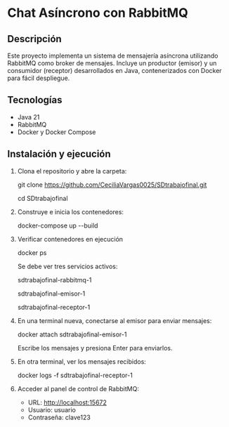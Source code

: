 # Chat Asíncrono con RabbitMQ 

##  Descripción
Este proyecto implementa un sistema de mensajería asíncrona utilizando RabbitMQ como broker de mensajes. Incluye un productor (emisor) y un consumidor (receptor) desarrollados en Java, contenerizados con Docker para fácil despliegue.

## Tecnologías
- Java 21
- RabbitMQ
- Docker y Docker Compose

## Instalación y ejecución

1. Clona el repositorio y abre la carpeta:
   
   git clone https://github.com/CeciliaVargas0025/SDtrabajofinal.git

   cd SDtrabajofinal
   

2. Construye e inicia los contenedores:
   
   docker-compose up --build

   
3. Verificar contenedores en ejecución

     docker ps

     Se debe ver tres servicios activos:

     sdtrabajofinal-rabbitmq-1

     sdtrabajofinal-emisor-1

     sdtrabajofinal-receptor-1

4. En una terminal nueva, conectarse al emisor para enviar mensajes:

   docker attach sdtrabajofinal-emisor-1

   Escribe los mensajes y presiona Enter para enviarlos.
   

4. En otra terminal, ver los mensajes recibidos:

   docker logs -f sdtrabajofinal-receptor-1

5. Acceder al panel de control de RabbitMQ:
   - URL: [http://localhost:15672](http://localhost:15672)
   - Usuario: usuario
   - Contraseña: clave123


